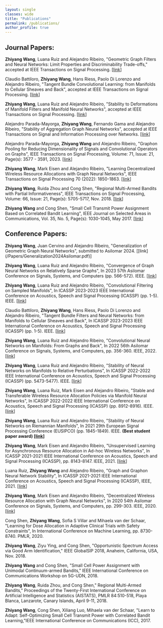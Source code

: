 ```yaml
---
layout: single
classes: wide
title: "Publications"
permalink: /publications/
author_profile: true
---
```


<h2>Journal Papers:</h2>

<b>Zhiyang Wang</b>, Luana Ruiz and  Alejandro Ribeiro, "Geometric Graph Filters and Neural Networks: Limit Properties and Discriminability Trade-offs," accepted at IEEE Transactions on Signal Processing. [[link](https://arxiv.org/abs/2305.18467)] <br>

Claudio Battiloro, <b>Zhiyang Wang</b>, Hans Riess, Paolo Di Lorenzo and Alejandro Ribeiro, "Tangent Bundle Convolutional Learning: from Manifolds to Cellular Sheaves and Back", accepted at IEEE Transactions on Signal Processing. [[link](https://arxiv.org/abs/2303.11323)] <br>

<b>Zhiyang Wang</b>, Luana Ruiz and  Alejandro Ribeiro, "Stability to Deformations of Manifold Filters and Manifold Neural Networks", accepted at IEEE Transactions on Signal Processing. [[link](https://arxiv.org/abs/2106.03725)] <br>

Alejandro Parada-Mayorga, <b>Zhiyang Wang</b>, Fernando Gama and  Alejandro Ribeiro, "Stability of Aggregation Graph Neural Networks", accepted at IEEE Transactions on Signal and Information Processing over Networks. [[link](https://ieeexplore.ieee.org/abstract/document/10354426)] <br>

Alejandro Parada-Mayorga, <b>Zhiyang Wang</b> and  Alejandro Ribeiro, "Graphon Pooling for Reducing Dimensionality of Signals and Convolutional Operators on Graphs", IEEE Transactions on Signal Processing, Volume: 71, Issue: 21, Page(s): 3577 - 3591, 2023. [[link](https://ieeexplore.ieee.org/stamp/stamp.jsp?arnumber=10261234)] <br>

<b>Zhiyang Wang</b>, Mark Eisen and  Alejandro Ribeiro, "Learning Decentralized Wireless Resource Allocations with Graph Neural Networks", IEEE Transactions on Signal Processing 70 (2022): 1850-1863. [[link](https://ieeexplore.ieee.org/document/9745318)]<br>

<b>Zhiyang Wang</b>, Ruida Zhou and Cong Shen, "Regional Multi-Armed Bandits with Partial Informativeness", IEEE Transactions on Signal Processing, Volume: 66, Issue: 21, Page(s): 5705-5717, Nov. 2018. [[link](https://ieeexplore.ieee.org/document/8466607)]<br>

<b>Zhiyang Wang</b> and Cong Shen, "Small Cell Transmit Power Assignment Based on Correlated Bandit Learning", IEEE Journal on Selected Areas in Communications, Vol. 35, No. 5, Page(s): 1030-1045, May 2017. [[link](https://ieeexplore.ieee.org/abstract/document/7874140?casa_token=Wo2pqSCbVagAAAAA:4Pa8qotsfSlmjYxAj10Jgihj-TliHr-puFqExXzQ2zqqWtNFrhMdgepBG5C_2EoAGjCA-JpZ9TU)]


<h2>Conference Papers:</h2>
<b>Zhiyang Wang</b>, Juan Cervino and Alejandro Ribeiro, "Generalization of Geometric Graph Neural Networks", submitted to Asilomar 2024. [[link](/Papers/Generalization2024Asilomar.pdf)]<br>

<b>Zhiyang Wang</b>, Luana Ruiz and Alejandro Ribeiro, "Convergence of Graph Neural Networks on Relatively Sparse Graphs", In 2023 57th Asilomar Conference on Signals, Systems, and Computers (pp. 566-572). IEEE.  [[link](https://ieeexplore.ieee.org/abstract/document/10476997)]<br>

<b>Zhiyang Wang</b>, Luana Ruiz and Alejandro Ribeiro, "Convolutional Filtering on Sampled Manifolds", In ICASSP 2023-2023 IEEE International Conference on Acoustics, Speech and Signal Processing (ICASSP) (pp. 1-5). IEEE.  [[link](https://ieeexplore.ieee.org/abstract/document/10097267)]<br>


Claudio Battiloro, <b>Zhiyang Wang</b>, Hans Riess, Paolo Di Lorenzo and Alejandro Ribeiro, "Tangent Bundle Filters and Neural Networks:  from Manifolds to Cellular Sheaves and Back", In ICASSP 2023-2023 IEEE International Conference on Acoustics, Speech and Signal Processing (ICASSP) (pp. 1-5). IEEE.  [[link](https://ieeexplore.ieee.org/abstract/document/10096934)]<br>

<b>Zhiyang Wang</b>, Luana Ruiz and Alejandro Ribeiro, "Convolutional Neural Networks on Manifolds: From Graphs and Back", In 2022 56th Asilomar Conference on Signals, Systems, and Computers, pp. 356-360. IEEE, 2022.  [[link](https://ieeexplore.ieee.org/abstract/document/10051964)]<br>


<b>Zhiyang Wang</b>, Luana Ruiz and Alejandro Ribeiro, "Stability of Neural Networks on Manifolds to Relative Perturbations", In ICASSP 2022-2022 IEEE International Conference on Acoustics, Speech and Signal Processing (ICASSP) (pp. 5473-5477). IEEE.  [[link](https://ieeexplore.ieee.org/stamp/stamp.jsp?arnumber=9747865)]<br> 


<b>Zhiyang Wang</b>, Luana Ruiz, Mark Eisen and Alejandro Ribeiro, "Stable and Transferable Wireless Resource Allocation Policies via Manifold Neural Networks", In ICASSP 2022-2022 IEEE International Conference on Acoustics, Speech and Signal Processing (ICASSP) (pp. 8912-8916). IEEE.  [[link](https://ieeexplore.ieee.org/abstract/document/9746313)]<br>

<b>Zhiyang Wang</b>, Luana Ruiz and Alejandro Ribeiro, "Stability of Neural Networks on Riemannian Manifolds", In 2021 29th European Signal Processing Conference (EUSIPCO) (pp. 1845-1849). IEEE. <b>(Best student paper award) [[link](https://ieeexplore.ieee.org/abstract/document/9616024)]</b>

<b>Zhiyang Wang</b>, Mark Eisen and  Alejandro Ribeiro, "Unsupervised Learning for Asynchronous Resource Allocation in Ad-hoc Wireless Networks", In ICASSP 2021-2021 IEEE International Conference on Acoustics, Speech and Signal Processing (ICASSP), pp. 8143-8147. IEEE, 2021. [[link](https://ieeexplore.ieee.org/abstract/document/9414181)]<br>

Luana Ruiz, <b>Zhiyang Wang</b> and Alejandro Ribeiro, "Graph and Graphon Neural Network Stability", In ICASSP 2021-2021 IEEE International Conference on Acoustics, Speech and Signal Processing (ICASSP), IEEE, 2021. [[link](https://ieeexplore.ieee.org/stamp/stamp.jsp?arnumber=9414838)]<br>

<b>Zhiyang Wang</b>, Mark Eisen and  Alejandro Ribeiro, "Decentralized Wireless Resource Allocation with Graph Neural Networks", In 2020 54th Asilomar Conference on Signals, Systems, and Computers, pp. 299-303. IEEE, 2020. [[link](https://ieeexplore.ieee.org/document/9443326)]<br>

Cong Shen, <b>Zhiyang Wang</b>, Sofia S Villar and Mihaela van der Schaar, "Learning for Dose Allocation in Adaptive Clinical Trials with Safety Constraints", In International Conference on Machine Learning, pp. 8730-8740. PMLR, 2020.<br>

<b>Zhiyang Wang</b>, Ziyu Ying, and Cong Shen, "Opportunistic Spectrum Access via Good Arm Identification," IEEE GlobalSIP 2018, Anaheim, California, USA, Nov. 2018.<br>

<b>Zhiyang Wang</b> and Cong Shen, "Small Cell Power Assignment with Unimodal Continuum-armed Bandits," IEEE International Conference on Communications Workshop on 5G-UDN, 2018.<br>

<b>Zhiyang Wang</b>, Ruida Zhou, and Cong Shen," Regional Multi-Armed Bandits," Proceedings of the Twenty-First International Conference on Artificial Intelligence and Statistics (AISTATS), PMLR 84:510-518, Playa Blanca, Lanzarote, Canary Islands, April 9-11, 2018.<br>

<b>Zhiyang Wang</b>, Cong Shen, Xiliang Luo, Mihaela van der Schaar, "Learn to Adapt: Self-Optimizing Small Cell Transmit Power with Correlated Bandit Learning,"IEEE International Conference on Communications (ICC), 2017.<br>



